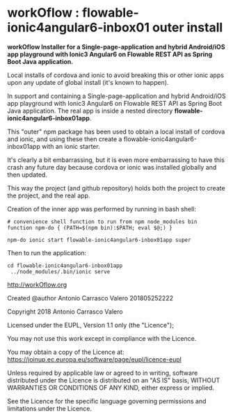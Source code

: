 # workOflow :  flowable-ionic4angular6-inbox01 outer install
**workOflow Installer for a Single-page-application and hybrid Android/iOS app playground with Ionic3 Angular6 on  Flowable REST API as Spring Boot Java application.**

Local installs of cordova and ionic to avoid breaking this or other ionic apps upon any update of global install (it's known to happen).

In support and containing a Single-page-application and hybrid Android/iOS app playground with Ionic3 Angular6 on  Flowable REST API as Spring Boot Java application.
The real app is inside a nested directory 
**flowable-ionic4angular6-inbox01app**.

This "outer" npm package has been used to obtain a local install of cordova and ionic, and using these then
create a flowable-ionic4angular6-inbox01app with an ionic starter.

It's clearly a bit embarrassing, but it is even more embarrassing to have this crash any future day
because cordova or ionic was installed globally and then updated.

This way the project (and github repository) holds both the project to create the project, and the real app.

Creation of the inner app was performed by running in bash shell:

~~~~
# convenience shell function to run from npm node_modules bin
function npm-do { (PATH=$(npm bin):$PATH; eval $@;) }

npm-do ionic start flowable-ionic4angular6-inbox01app super
~~~~

Then to run the application:

~~~~
cd flowable-ionic4angular6-inbox01app
 ../node_modules/.bin/ionic serve
~~~~
 

http://workOflow.org

Created @author Antonio Carrasco Valero 201805252222

Copyright 2018 Antonio Carrasco Valero

Licensed under the EUPL, Version 1.1 only (the "Licence");

You may not use this work except in compliance with the
Licence.

You may obtain a copy of the Licence at:
https://joinup.ec.europa.eu/software/page/eupl/licence-eupl

Unless required by applicable law or agreed to in
writing, software distributed under the Licence is
distributed on an "AS IS" basis,
WITHOUT WARRANTIES OR CONDITIONS OF ANY KIND, either
express or implied.

See the Licence for the specific language governing
permissions and limitations under the Licence.
